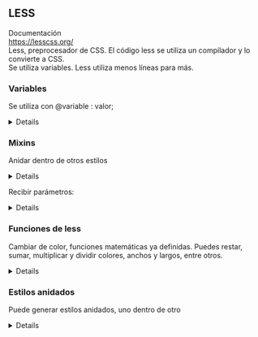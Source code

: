 ## LESS
Documentación  
https://lesscss.org/  
Less, preprocesador de CSS. El código less se utiliza un compilador y lo convierte a CSS.  
Se utiliza variables. Less utiliza menos líneas para más.  

### Variables
Se utiliza con @variable : valor;

<details>
  
**LESS**

```

@color: #333333;

body{
background-color:@color;
}
```
**CSS**

```

body{
background-color:#333333;
}
```
  
</details>

### Mixins  
Anidar dentro de otros estilos

<details>

**LESS**

```
.estandar{
    float: left;
    width: 200px;
    height: 200px;
    background-color: #FFFFFF;
    border: 1px solid #000000;
    border-radius: 10px;
}
  
#caja3{
    .estandar;
    box-shadow: @sombra; 
}
```
</details>

Recibir parámetros:

<details>

**LESS**

```
.caja(@ancho: auto, @alto: auto, @flota: left, @color: none, @desbordamiento: hidden){
    width: @ancho;
    height: @alto;
    float: @flota;
    background-color: @color; 
    -webkit-overflow: @desbordamiento;
    -moz-overflow: @desbordamiento;
    -ms-overflow: @desbordamiento;
    -o-overflow: @desbordamiento;
    overflow: @desbordamiento;
}
.borde(@grosor: 1px, @estilo: solid, @color: #111, @rad: 0px){
    border: @grosor @estilo @color;
    -webkit-border-radius: @rad;
    -moz-border-radius: @rad;
    -ms-border-radius: @rad;
    -o-border-radius: @rad;
    border-radius: @rad;

}
.sombra(@sombra: 5px 5px 5px #AAAA){
    -webkit-box-shadow: @sombra;
    -moz-box-shadow: @sombra;
    -ms-box-shadow: @sombra;
    -o-box-shadow: @sombra;
    box-shadow: @sombra;

}

#caja4{
    .caja(250px, 250px, right, @verde, hidden);
    .borde(2px, solid, #111AAA, 50px);
    .sombra(-25px 25px 25px #AAAAAA);
}
```
</details>

### Funciones de less
Cambiar de color, funciones matemáticas ya definidas. Puedes restar, sumar, multiplicar y dividir colores, anchos y largos, entre otros. 

<details>
  
```

  #caja1{
    float: left;
    width: 200px + 100px;
    height: 200px - 100px;
    background-color: #FF0000*2;
    border: 1px solid #000000;
    border-radius: 10px;
    box-shadow: 5px 5px 5px #AAAAAA;
}

#caja2{
    float: left;
    width: 200px;
    height: 200px;
    background-color: @azul - #555555;
    border: @grosor solid @negro;
    border-radius: @radio;
    box-shadow: @sombra; 

}
```
</details>

### Estilos anidados
Puede generar estilos anidados, uno dentro de otro
<details>

```
ul{
    .caja(250px, 250px, left, #FFF, hidden);
    .borde(2px, solid, #111AAA, 50px);
    .sombra(-25px 25px 25px #AAAAAA);
    margin: 10px;
    li{
        font-size: 20px;
        font-weight: 600;
        margin: 10px;
    }
}

```
  
  
### Alcance
Primero revisa las variables locales, y luego revisa si las variables existen en jerarquías más altas. 
<details>

```
@var: red;
  ul{
    @var: white;
    li{
        color: @var;
    }
}

```

En este caso toma el color blanco.
  
  ```
@var: red;
  ul{
    li{
        color: @var;
    }
    @var: white;
}

```
  
  Sigue tomando el color blanco.
  
</details>
